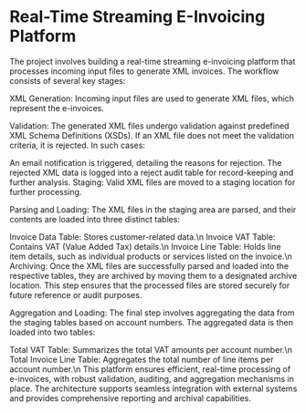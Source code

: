 # Real-Time Streaming E-Invoicing Platform

The project involves building a real-time streaming e-invoicing platform that processes incoming input files to generate XML invoices. The workflow consists of several key stages:

XML Generation: Incoming input files are used to generate XML files, which represent the e-invoices.

Validation: The generated XML files undergo validation against predefined XML Schema Definitions (XSDs). If an XML file does not meet the validation criteria, it is rejected. In such cases:

An email notification is triggered, detailing the reasons for rejection.
The rejected XML data is logged into a reject audit table for record-keeping and further analysis.
Staging: Valid XML files are moved to a staging location for further processing.

Parsing and Loading: The XML files in the staging area are parsed, and their contents are loaded into three distinct tables:

Invoice Data Table: Stores customer-related data.\n
Invoice VAT Table: Contains VAT (Value Added Tax) details.\n
Invoice Line Table: Holds line item details, such as individual products or services listed on the invoice.\n
Archiving: Once the XML files are successfully parsed and loaded into the respective tables, they are archived by moving them to a designated archive location. This step ensures that the processed files are stored securely for future reference or audit purposes.

Aggregation and Loading: The final step involves aggregating the data from the staging tables based on account numbers. The aggregated data is then loaded into two tables:

Total VAT Table: Summarizes the total VAT amounts per account number.\n
Total Invoice Line Table: Aggregates the total number of line items per account number.\n
This platform ensures efficient, real-time processing of e-invoices, with robust validation, auditing, and aggregation mechanisms in place. The architecture supports seamless integration with external systems and provides comprehensive reporting and archival capabilities.
